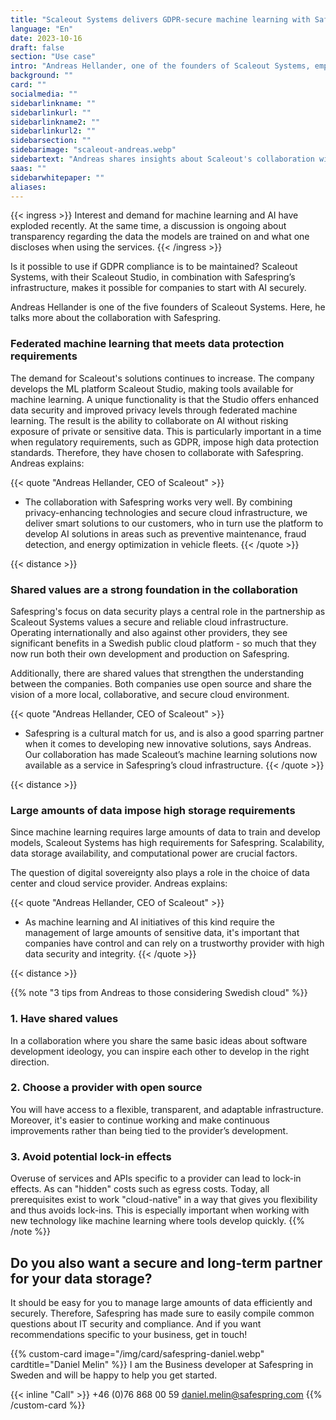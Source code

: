 ```yaml
---
title: "Scaleout Systems delivers GDPR-secure machine learning with Safespring"
language: "En"
date: 2023-10-16
draft: false
section: "Use case"
intro: "Andreas Hellander, one of the founders of Scaleout Systems, emphasizes that the shared value of data security and the use of open source have been a strong foundation in the collaboration with Safespring."
background: ""
card: ""
socialmedia: ""
sidebarlinkname: ""
sidebarlinkurl: ""
sidebarlinkname2: ""
sidebarlinkurl2: ""
sidebarsection: ""
sidebarimage: "scaleout-andreas.webp"
sidebartext: "Andreas shares insights about Scaleout's collaboration with Safespring and the importance of data processing within the EU."
saas: ""
sidebarwhitepaper: ""
aliases:
---
```


{{< ingress >}}
Interest and demand for machine learning and AI have exploded recently. At the same time, a discussion is ongoing about transparency regarding the data the models are trained on and what one discloses when using the services.
{{< /ingress >}}

Is it possible to use if GDPR compliance is to be maintained? Scaleout Systems, with their Scaleout Studio, in combination with Safespring’s infrastructure, makes it possible for companies to start with AI securely.

Andreas Hellander is one of the five founders of Scaleout Systems. Here, he talks more about the collaboration with Safespring.

### Federated machine learning that meets data protection requirements
The demand for Scaleout's solutions continues to increase. The company develops the ML platform Scaleout Studio, making tools available for machine learning. A unique functionality is that the Studio offers enhanced data security and improved privacy levels through federated machine learning. The result is the ability to collaborate on AI without risking exposure of private or sensitive data. This is particularly important in a time when regulatory requirements, such as GDPR, impose high data protection standards. Therefore, they have chosen to collaborate with Safespring. Andreas explains:

{{< quote "Andreas Hellander, CEO of Scaleout" >}}
- The collaboration with Safespring works very well. By combining privacy-enhancing technologies and secure cloud infrastructure, we deliver smart solutions to our customers, who in turn use the platform to develop AI solutions in areas such as preventive maintenance, fraud detection, and energy optimization in vehicle fleets.
{{< /quote >}}

{{< distance >}}

### Shared values are a strong foundation in the collaboration
Safespring's focus on data security plays a central role in the partnership as Scaleout Systems values a secure and reliable cloud infrastructure. Operating internationally and also against other providers, they see significant benefits in a Swedish public cloud platform - so much that they now run both their own development and production on Safespring.

Additionally, there are shared values that strengthen the understanding between the companies. Both companies use open source and share the vision of a more local, collaborative, and secure cloud environment.

{{< quote "Andreas Hellander, CEO of Scaleout" >}}
- Safespring is a cultural match for us, and is also a good sparring partner when it comes to developing new innovative solutions, says Andreas. Our collaboration has made Scaleout’s machine learning solutions now available as a service in Safespring’s cloud infrastructure.
{{< /quote >}}

{{< distance >}}

### Large amounts of data impose high storage requirements
Since machine learning requires large amounts of data to train and develop models, Scaleout Systems has high requirements for Safespring. Scalability, data storage availability, and computational power are crucial factors.

The question of digital sovereignty also plays a role in the choice of data center and cloud service provider. Andreas explains:

{{< quote "Andreas Hellander, CEO of Scaleout" >}}
- As machine learning and AI initiatives of this kind require the management of large amounts of sensitive data, it's important that companies have control and can rely on a trustworthy provider with high data security and integrity.
{{< /quote >}}

{{< distance >}}

{{% note "3 tips from Andreas to those considering Swedish cloud" %}}
### 1. Have shared values
In a collaboration where you share the same basic ideas about software development ideology, you can inspire each other to develop in the right direction.

### 2. Choose a provider with open source
You will have access to a flexible, transparent, and adaptable infrastructure. Moreover, it's easier to continue working and make continuous improvements rather than being tied to the provider’s development.

### 3. Avoid potential lock-in effects
Overuse of services and APIs specific to a provider can lead to lock-in effects. As can "hidden" costs such as egress costs. Today, all prerequisites exist to work "cloud-native" in a way that gives you flexibility and thus avoids lock-ins. This is especially important when working with new technology like machine learning where tools develop quickly.
{{% /note %}}

## Do you also want a secure and long-term partner for your data storage?
It should be easy for you to manage large amounts of data efficiently and securely. Therefore, Safespring has made sure to easily compile common questions about IT security and compliance. And if you want recommendations specific to your business, get in touch!

{{% custom-card image="/img/card/safespring-daniel.webp" cardtitle="Daniel Melin" %}}
I am the Business developer at Safespring in Sweden and will be happy to help you get started.

{{< inline "Call" >}} +46 (0)76 868 00 59
daniel.melin@safespring.com
{{% /custom-card %}}